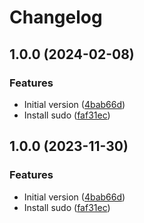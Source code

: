 # Changelog

## 1.0.0 (2024-02-08)


### Features

* Initial version ([4bab66d](https://github.com/agl4/docker-molecule-debian/commit/4bab66dea677ff96d2d92d513d4993c3f594da42))
* Install sudo ([faf31ec](https://github.com/agl4/docker-molecule-debian/commit/faf31ecea4046ea1f48fd1c13cacb434ac60621f))

## 1.0.0 (2023-11-30)


### Features

* Initial version ([4bab66d](https://github.com/agoloncser/docker-molecule-debian/commit/4bab66dea677ff96d2d92d513d4993c3f594da42))
* Install sudo ([faf31ec](https://github.com/agoloncser/docker-molecule-debian/commit/faf31ecea4046ea1f48fd1c13cacb434ac60621f))

